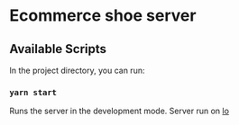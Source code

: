 # Ecommerce shoe server
## Available Scripts

In the project directory, you can run:

### `yarn start`

Runs the server in the development mode.
Server run on [lo](http://localhost:4000)

